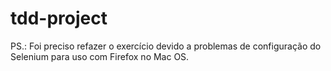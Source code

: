 # tdd-project


PS.:
Foi preciso refazer o exercício devido a problemas de configuração do Selenium para uso com Firefox no Mac OS.
